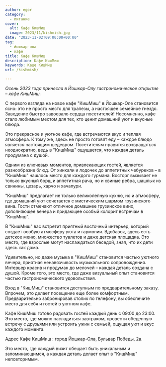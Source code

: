 ```yaml
---
author: egor
category:
  - питание
cover:
  alt: Кафе КишМиш
  image: 2023/11/kishmish.jpg
date: "2023-11-02T09:00:00+00:00"
tag:
  - йошкар-ола
  - кафе
title: Кафе КишМиш
description: Кафе КишМиш
keywords: Кафе КишМиш
url: /kishmish/

---
```

_Осень 2023 года принесла в Йошкар-Олу гастрономическое открытие – кафе КишМиш._

С первого взгляда на новое кафе "КишМиш" в Йошкар-Оле становится ясно: это не просто место для трапезы, а настоящее семейное гнездо. Заведение быстро завоевало сердца посетителей! Несомненно, кафе стало любимым местом для тех, кто ценит домашний уют и вкусные блюда.

Это прекрасное и уютное кафе, где встречаются вкус и теплая атмосфера. К тому же, здесь не просто готовят еду – каждое блюдо является настоящим шедевром. Посетителям нравится возвращаться неоднократно, ведь в "КишМиш" ощущается, что каждая деталь продумана с душой.

Одним из ключевых моментов, привлекающих гостей, является разнообразие блюд. От хинкали и лодочек до аппетитных чебуреков – в "КишМиш" нашлось место для каждого гурмана. Восторг вызывает не только вкусный борщ и аппетитная рача, но и свиные ребра, шашлык из свинины, цезарь, харчо и хачапури.

"КишМиш" предлагает не только великолепную кухню, но и атмосферу, где домашний уют сочетается с мистическим шармом грузинского вина. Гости отмечают отличное домашнее грузинское вино, дополняющее вечера и придающее особый колорит встречам в "КишМиш".

В "КишМиш" вас встретит приятный восточный интерьер, который создает особую атмосферу уюта и гармонии. Вдобавок, здесь есть детское меню, множество туалетов и даже детская площадка. Это место, где взрослые могут наслаждаться беседой, зная, что их дети здесь как дома.

Удивительно, но даже музыка в "КишМиш" становится частью уютного вечера, приятная ненавязчивость музыкального сопровождения. Интерьер красив и продуман до мелочей – каждая деталь создана с душой. Кроме того, это место, где даже визуальный опыт становится частью гастрономического удовольствия.

Вход в "КишМиш" становится доступным по предварительному заказу. Впрочем, это делает посещение еще более комфортным. Предварительно забронировав столик по телефону, вы обеспечите место для себя и гостей в уютном кафе.

Кафе КишМиш готово радовать гостей каждый день с 09:00 до 23:00. Это место, где можно насладиться завтраком, провести обеденную встречу с друзьями или устроить ужин с семьей, ощущая уют и вкус каждого момента.

Адрес Кафе КишМиш : город Йошкар-Ола, Бульвар Победы, 2а.

Это место, где каждый визит обещает быть уникальным и запоминающимся, а каждая деталь делает опыт в "КишМиш" неповторимым.

